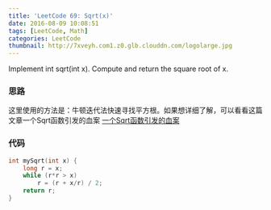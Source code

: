 ```yaml
---
title: 'LeetCode 69: Sqrt(x)'
date: 2016-08-09 10:08:51
tags: [LeetCode, Math]
categories: LeetCode
thumbnail: http://7xveyh.com1.z0.glb.clouddn.com/logolarge.jpg
---
```

Implement int sqrt(int x). Compute and return the square root of x. <!--more-->
### 思路
这里使用的方法是：牛顿迭代法快速寻找平方根。如果想详细了解，可以看看这篇文章一个Sqrt函数引发的血案 [一个Sqrt函数引发的血案](http://diducoder.com/sotry-about-sqrt.html)
### 代码
```c
int mySqrt(int x) {
    long r = x;
    while (r*r > x)
        r = (r + x/r) / 2;
    return r;
}
```